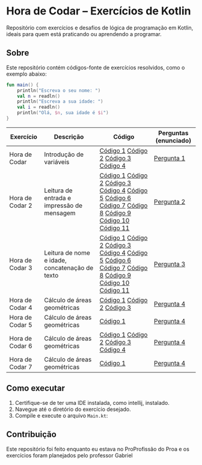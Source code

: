 # Hora de Codar – Exercícios de Kotlin

Repositório com exercícios e desafios de lógica de programação em Kotlin, ideais para quem está praticando ou aprendendo a programar.

## Sobre

Este repositório contém códigos-fonte de exercícios resolvidos, como o exemplo abaixo:

```kotlin
fun main() {
    println("Escreva o seu nome: ")
    val n = readln()
    println("Escreva a sua idade: ")
    val i = readln()
    println("Olá, $n, sua idade é $i")
}
```

| Exercício                | Descrição                                         | Código                                                                                                    | Perguntas (enunciado)         |
|--------------------------|---------------------------------------------------|-----------------------------------------------------------------------------------------------------------|-------------------------------|
| Hora de Codar |  Introdução de variáveis                        | [Código 1](Hora%20de%20Codar/Hora%20de%20Codar%20-%20codigo%201/src/Main.kt) [Código 2](Hora%20de%20Codar/Hora%20de%20Codar%20-%20codigo%202/src/Main.kt) [Código 3](Hora%20de%20Codar/Hora%20de%20Codar%20-%20codigo%203/src/Main.kt) [Código 4](Hora%20de%20Codar/Hora%20de%20Codar%20-%20codigo%204/src/Main.kt)                              | [Pergunta 1](#)               |
| Hora de Codar 2 |  Leitura de entrada e impressão de mensagem     | [Código 1](Hora%20de%20Codar%202/Hora%20de%20codar%202%20-%20A%20vinganca%20do%20coder/src/Main.kt)  [Código 2](Hora%20de%20Codar%202/Hora%20de%20Codar%202%20-%20codigo%202/src/Main.kt) [Código 3](Hora%20de%20Codar%202/Hora%20de%20Codar%202%20-%20codigo%203/src/Main.kt) [Código 4](Hora%20de%20Codar%202/Hora%20de%20codar%202%20-%20codigo%204/src/Main.kt) [Código 5](Hora%20de%20Codar%202/Hora%20de%20codar%202%20-%20codigo%205/src/Main.kt) [Código 6](Hora%20de%20Codar%202/Hora%20de%20Codar%202%20-%20codigo%206/src/Main.kt) [Código 7](Hora%20de%20Codar%202/Hora%20de%20codar%202%20-%20codigo%207/src/Main.kt) [Código 8](Hora%20de%20Codar%202/Hora%20de%20Codar%202%20-%20codigo%208/src/Main.kt) [Código 9](Hora%20de%20Codar%202/Hora%20de%20Codar%202%20-%20codigo%209/src/Main.kt) [Código 10](Hora%20de%20Codar%202/Hora%20de%20Codar%202%20-%20codigo%2010/src/Main.kt) [Código 11](Hora%20de%20Codar%202/Hora%20de%20Codar%202%20-%20codigo%2011/src/Main.kt)                            | [Pergunta 2](#)               |
| Hora de Codar 3 |  Leitura de nome e idade, concatenação de texto | [Código 1](Hora%20de%20Codar/Hora%20de%20Codar%20-%20codigo%202/src/Main.kt)  [Código 2](Hora%20de%20Codar/Hora%20de%20Codar%20-%20codigo%202/src/Main.kt) [Código 3](Hora%20de%20Codar/Hora%20de%20Codar%20-%20codigo%202/src/Main.kt)  [Código 4](Hora%20de%20Codar/Hora%20de%20Codar%20-%20codigo%202/src/Main.kt) [Código 5](Hora%20de%20Codar/Hora%20de%20Codar%20-%20codigo%202/src/Main.kt) [Código 6](Hora%20de%20Codar/Hora%20de%20Codar%20-%20codigo%202/src/Main.kt) [Código 7](Hora%20de%20Codar/Hora%20de%20Codar%20-%20codigo%202/src/Main.kt) [Código 8](Hora%20de%20Codar/Hora%20de%20Codar%20-%20codigo%202/src/Main.kt) [Código 9](Hora%20de%20Codar/Hora%20de%20Codar%20-%20codigo%202/src/Main.kt) [Código 10](Hora%20de%20Codar/Hora%20de%20Codar%20-%20codigo%202/src/Main.kt) [Código 11](Hora%20de%20Codar/Hora%20de%20Codar%20-%20codigo%202/src/Main.kt)                               | [Pergunta 3](#)               |
| Hora de Codar 4 |  Cálculo de áreas geométricas                   | [Código 1](Hora%20de%20Codar/Hora%20de%20Codar%20-%20codigo%202/src/Main.kt)  [Código 2](Hora%20de%20Codar/Hora%20de%20Codar%20-%20codigo%202/src/Main.kt) [Código 3](Hora%20de%20Codar/Hora%20de%20Codar%20-%20codigo%202/src/Main.kt)                              | [Pergunta 4](#)               |
| Hora de Codar 5 |  Cálculo de áreas geométricas                   | [Código 1](Hora%20de%20Codar/Hora%20de%20Codar%20-%20codigo%202/src/Main.kt)                              | [Pergunta 4](#)               |
| Hora de Codar 6 |  Cálculo de áreas geométricas                   | [Código 1](Hora%20de%20Codar/Hora%20de%20Codar%20-%20codigo%202/src/Main.kt)   [Código 2](Hora%20de%20Codar/Hora%20de%20Codar%20-%20codigo%202/src/Main.kt) [Código 3](Hora%20de%20Codar/Hora%20de%20Codar%20-%20codigo%202/src/Main.kt) [Código 4](Hora%20de%20Codar/Hora%20de%20Codar%20-%20codigo%202/src/Main.kt)                         | [Pergunta 4](#)               |
| Hora de Codar 7 |  Cálculo de áreas geométricas                   | [Código 1](Hora%20de%20Codar/Hora%20de%20Codar%20-%20codigo%202/src/Main.kt)                              | [Pergunta 4](#)               |

## Como executar

1. Certifique-se de ter uma IDE instalada, como intellij, instalado.
2. Navegue até o diretório do exercício desejado.
3. Compile e execute o arquivo `Main.kt`:

## Contribuição

Este repositório foi feito enquanto eu estava no ProProfissão do Proa e os exercícios foram planejados pelo professor Gabriel


